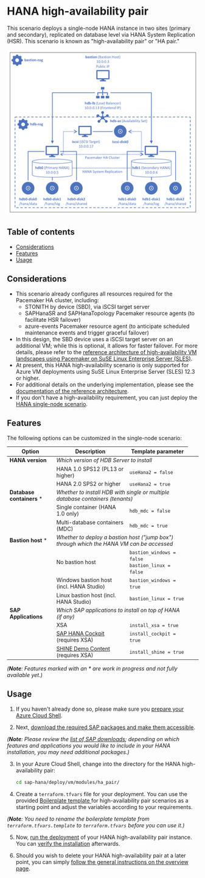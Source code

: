 # HANA high-availability pair

This scenario deploys a single-node HANA instance in two sites (primary and secondary), replicated on database level via HANA System Replication (HSR). This scenario is known as "high-availability pair" or "HA pair."

<img src="https://raw.githubusercontent.com/Azure/sap-hana/1790182ba0e00a0731d48560573c00fba79b553b/deploy/vm/modules/ha_pair/sld-hapair.png" alt="Landscape Diagram" width="800"/>

## Table of contents

- [Considerations](#considerations)
- [Features](#features)
- [Usage](#usage)

## Considerations
- This scenario already configures all resources required for the Pacemaker HA cluster, including:
  - STONITH by device (SBD), via iSCSI target server
  - SAPHanaSR and SAPHanaTopology Pacemaker resource agents (to facilitate HSR failover)
  - azure-events Pacemaker resource agent (to anticipate scheduled maintenance events and trigger graceful failover)
- In this design, the SBD device uses a iSCSI target server on an additional VM; while this is optional, it allows for faster failover. For more details, please refer to the [reference architecture of high-availability VM landscapes using Pacemaker on SuSE Linux Enterprise Server (SLES)](https://docs.microsoft.com/en-us/azure/virtual-machines/workloads/sap/high-availability-guide-suse-pacemaker).
- At present, this HANA high-availability scenario is only supported for Azure VM deployments using SuSE Linux Enterprise Server (SLES) 12.3 or higher.
- For additional details on the underlying implementation, please see the [documentation of the reference architecture](https://docs.microsoft.com/en-us/azure/virtual-machines/workloads/sap/sap-hana-high-availability).
- If you don't have a high-availability requirement, you can just deploy the [HANA single-node scenario](../single_node_hana).

## Features

The following options can be customized in the single-node scenario:

| Option  | Description | Template parameter  |
| ------------ | ------------------------ | ------------ |
| **HANA version**  <td colspan=3> *Which version of HDB Server to install*
|   | HANA 1.0 SPS12 (PL13 or higher)  | `useHana2 = false`  |
|   | HANA 2.0 SPS2 or higher  | `useHana2 = true`  |
| **Database containers** * <td colspan=3> *Whether to install HDB with single or multiple database containers (tenants)*
|   | Single container (HANA 1.0 only)  | `hdb_mdc = false`  |
|   | Multi-database containers (MDC)  | `hdb_mdc = true`   |
| **Bastion host** * <td colspan=3> *Whether to deploy a bastion host ("jump box") through which the HANA VM can be accessed*
|   | No bastion host  | `bastion_windows = false`<br>`bastion_linux = false`  |
|   | Windows bastion host (incl. HANA Studio)  | `bastion_windows = true`  |
|   | Linux bastion host (incl. HANA Studio)  | `bastion_linux = true`  |
| **SAP Applications**  <td colspan=3> *Which SAP applications to install on top of HANA (if any)*
|   | XSA  | `install_xsa = true`  |
|   | [SAP HANA Cockpit](https://help.sap.com/viewer/6b94445c94ae495c83a19646e7c3fd56/2.0.03/en-US/da25cad976064dc0a24a1b0ee9b62525.html) (requires XSA) | `install_cockpit = true`  |
|   | [SHINE Demo Content](https://blogs.saphana.com/2014/03/10/shine-sap-hana-interactive-education/) (requires XSA)  | `install_shine = true`  |

 *(**Note**: Features marked with an * are work in progress and not fully available yet.)*

## Usage

1. If you haven't already done so, please make sure you [prepare your Azure Cloud Shell](https://github.com/Azure/sap-hana#preparing-your-azure-cloud-shell).

2. Next, [download the required SAP packages and make them accessible](https://github.com/Azure/sap-hana#getting-the-sap-packages).

 *(**Note**: Please review the [list of SAP downloads](https://github.com/Azure/sap-hana#required-sap-downloads); depending on which features and applications you would like to include in your HANA installation, you may need additional packages.)*

3. In your Azure Cloud Shell, change into the directory for the HANA high-availability pair:

    ```sh
    cd sap-hana/deploy/vm/modules/ha_pair/

4. Create a `terraform.tfvars` file for your deployment. You can use the provided [Boilerplate template ](terraform.tfvars.template) for high-availability pair scenarios as a starting point and adjust the variables according to your requirements.

 *(**Note**: You need to rename the boilerplate template from `terraform.tfvars.template` to `terraform.tfvars` before you can use it.)*

5. Now, [run the deployment](https://github.com/Azure/sap-hana#running-the-deployment) of your HANA high-availability pair instance. You can [verify the installation](https://github.com/Azure/sap-hana#verifying-the-deployment) afterwards.

6. Should you wish to delete your HANA high-availability pair at a later point, you can simply [follow the general instructions on the overview page](https://github.com/Azure/sap-hana#deleting-the-deployment).
